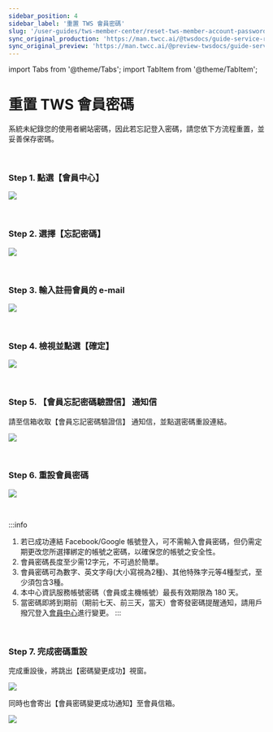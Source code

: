 ```yaml
---
sidebar_position: 4
sidebar_label: '重置 TWS 會員密碼'
slug: '/user-guides/tws-member-center/reset-tws-member-account-password'
sync_original_production: 'https://man.twcc.ai/@twsdocs/guide-service-reset-portal-pwd-zh' 
sync_original_preview: 'https://man.twcc.ai/@preview-twsdocs/guide-service-reset-portal-pwd-zh' 
---
```


import Tabs from '@theme/Tabs';
import TabItem from '@theme/TabItem';

# 重置 TWS 會員密碼


系統未紀錄您的使用者網站密碼，因此若忘記登入密碼，請您依下方流程重置，並妥善保存密碼。

<br/>


### Step 1. 點選【會員中心】

![](https://i.imgur.com/mNk06Ct.png)

<br/>


### Step 2. 選擇【忘記密碼】

![](https://cos.twcc.ai/SYS-MANUAL/uploads/upload_8730e798e1aa4e56e410a8e326b4c08c.png)

<br/>


### Step 3. 輸入註冊會員的 e-mail

![](https://cos.twcc.ai/SYS-MANUAL/uploads/upload_3cff6c7564b60f6d11ca8eadb89e7996.png)

<br/>


### Step 4. 檢視並點選【確定】

![](https://cos.twcc.ai/SYS-MANUAL/uploads/upload_81d998c60b62cfa261bc6039b44ba369.png)

<br/>


### Step 5. 【會員忘記密碼驗證信】 通知信

請至信箱收取【會員忘記密碼驗證信】 通知信，並點選密碼重設連結。

![](https://cos.twcc.ai/SYS-MANUAL/uploads/upload_be29b5401400188b54266cca93b36690.png)

<br/>


### Step 6. 重設會員密碼
  
![](https://cos.twcc.ai/SYS-MANUAL/uploads/upload_34ef1664b84a8182be9f3eda39a58ef5.png)

<br/>


:::info
1. 若已成功連結 Facebook/Google 帳號登入，可不需輸入會員密碼，但仍需定期更改您所選擇綁定的帳號之密碼，以確保您的帳號之安全性。
2. 會員密碼長度至少需12字元，不可過於簡單。
3. 會員密碼可為數字、英文字母(大小寫視為2種)、其他特殊字元等4種型式，至少須包含3種。
4. 本中心資訊服務帳號密碼（會員或主機帳號）最長有效期限為 180 天。
5. 當密碼即將到期前（期前七天、前三天，當天）會寄發密碼提醒通知，請用戶撥冗登入[<ins>會員中心</ins>](./go-to-member-center.md)進行變更。
:::

<br/>


### Step 7. 完成密碼重設

完成重設後，將跳出【密碼變更成功】視窗。

![](https://cos.twcc.ai/SYS-MANUAL/uploads/upload_1d57861c6694d6823b75184c15ed6861.png)


同時也會寄出【會員密碼變更成功通知】至會員信箱。

![](https://cos.twcc.ai/SYS-MANUAL/uploads/upload_2ee8c760a2778f9b9ddb430f5b5c9b59.png)

<br/>

